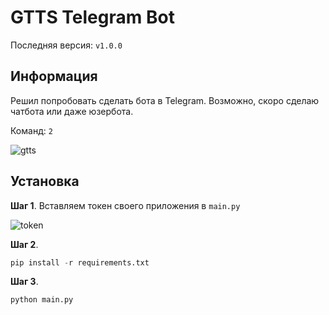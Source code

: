 # GTTS Telegram Bot
Последняя версия: `v1.0.0`

## Информация
Решил попробовать сделать бота в Telegram. Возможно, скоро сделаю чатбота или даже юзербота.

Команд: `2`


![gtts](https://user-images.githubusercontent.com/96006818/180459462-50af80ec-c51d-491c-86b5-29e5aab76a18.png)


## Установка
**Шаг 1**. Вставляем токен своего приложения в `main.py`

![token](https://user-images.githubusercontent.com/96006818/180459559-29e13411-9ebe-401e-9a71-ced93c5ea2df.png)

**Шаг 2**.
```python
pip install -r requirements.txt
```

**Шаг 3**.
```python
python main.py
```

